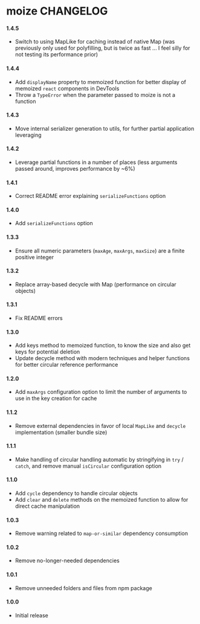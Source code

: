 # moize CHANGELOG

#### 1.4.5
* Switch to using MapLike for caching instead of native Map (was previously only used for polyfilling, but is twice as fast ... I feel silly for not testing its performance prior)

#### 1.4.4
* Add `displayName` property to memoized function for better display of memoized `react` components in DevTools
* Throw a `TypeError` when the parameter passed to moize is not a function

#### 1.4.3
* Move internal serializer generation to utils, for further partial application leveraging

#### 1.4.2
* Leverage partial functions in a number of places (less arguments passed around, improves performance by ~6%)

#### 1.4.1
* Correct README error explaining `serializeFunctions` option

#### 1.4.0
* Add `serializeFunctions` option

#### 1.3.3
* Ensure all numeric parameters (`maxAge`, `maxArgs`, `maxSize`) are a finite positive integer

#### 1.3.2
* Replace array-based decycle with Map (performance on circular objects)

#### 1.3.1
* Fix README errors

#### 1.3.0
* Add keys method to memoized function, to know the size and also get keys for potential deletion
* Update decycle method with modern techniques and helper functions for better circular reference performance

#### 1.2.0
* Add `maxArgs` configuration option to limit the number of arguments to use in the key creation for cache

#### 1.1.2
* Remove external dependencies in favor of local `MapLike` and `decycle` implementation (smaller bundle size)

#### 1.1.1
* Make handling of circular handling automatic by stringifying in `try` / `catch`, and remove manual `isCircular` configuration option

#### 1.1.0
* Add `cycle` dependency to handle circular objects
* Add `clear` and `delete` methods on the memoized function to allow for direct cache manipulation

#### 1.0.3
* Remove warning related to `map-or-similar` dependency consumption

#### 1.0.2
* Remove no-longer-needed dependencies

#### 1.0.1
* Remove unneeded folders and files from npm package

#### 1.0.0
* Initial release
